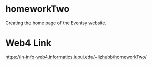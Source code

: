 # homeworkTwo
 Creating the home page of the Eventsy website.

 # Web4 Link
 https://in-info-web4.informatics.iupui.edu/~lizhubb/homeworkTwo/
